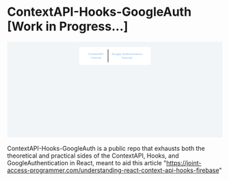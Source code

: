 # ContextAPI-Hooks-GoogleAuth [Work in Progress...]

![demo](https://github.com/PiusLucky/ContextAPI-Hooks-GoogleAuth/blob/main/src/assets/unoptimized_final.gif?raw=true)


ContextAPI-Hooks-GoogleAuth is a public repo that exhausts both the theoretical and practical sides of the ContextAPI, Hooks, and GoogleAuthentication in React, meant to aid this article "https://joint-access-programmer.com/understanding-react-context-api-hooks-firebase"
